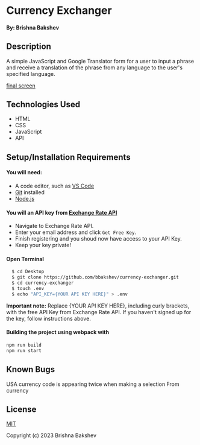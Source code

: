 # Currency Exchanger

#### By: **Brishna Bakshev**

## Description

A simple JavaScript and Google Translator form for a user to input a phrase and receive a translation of the phrase from any language to the user's specified language. 

[final screen](/src/assets/images/ui.png)

## Technologies Used

* HTML
* CSS
* JavaScript
* API

## Setup/Installation Requirements

#### You will need:
* A code editor, such as [VS Code](https://code.visualstudio.com/)
* [Git](https://github.com/) installed
* [Node.js](https://nodejs.org/en/)

#### You will an API key from [**Exchange Rate API**](https://www.exchangerate-api.com/)
* Navigate to Exchange Rate API.
* Enter your email address and click ```Get Free Key```.
* Finish registering and you shoud now have access to your API Key.
* Keep your key private!

#### Open Terminal
```sh
  $ cd Desktop
  $ git clone https://github.com/bbakshev/currency-exchanger.git
  $ cd currency-exchanger
  $ touch .env
  $ echo "API_KEY={YOUR API KEY HERE}" > .env
```
**Important note:** Replace {YOUR API KEY HERE}, including curly brackets, with the free API Key from Exchange Rate API. If you haven't signed up for the key, follow instructions above.

#### Building the project using webpack with
```sh
npm run build
npm run start
```
## Known Bugs

USA currency code is appearing twice when making a selection From currency 

## License

[MIT](https://github.com/noh24/currency-converter/blob/main/license.txt)

Copyright (c) 2023 Brishna Bakshev